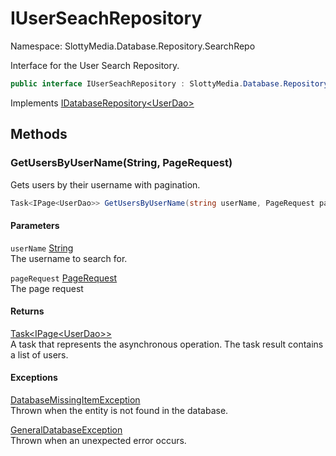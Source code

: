 # IUserSeachRepository

Namespace: SlottyMedia.Database.Repository.SearchRepo

Interface for the User Search Repository.

```csharp
public interface IUserSeachRepository : SlottyMedia.Database.Repository.IDatabaseRepository`1[[SlottyMedia.Database.Daos.UserDao, SlottyMedia.Database, Version=1.0.0.0, Culture=neutral, PublicKeyToken=null]]
```

Implements [IDatabaseRepository&lt;UserDao&gt;](./slottymedia.database.repository.idatabaserepository-1.md)

## Methods

### **GetUsersByUserName(String, PageRequest)**

Gets users by their username with pagination.

```csharp
Task<IPage<UserDao>> GetUsersByUserName(string userName, PageRequest pageRequest)
```

#### Parameters

`userName` [String](https://docs.microsoft.com/en-us/dotnet/api/system.string)<br>
The username to search for.

`pageRequest` [PageRequest](./slottymedia.database.pagination.pagerequest.md)<br>
The page request

#### Returns

[Task&lt;IPage&lt;UserDao&gt;&gt;](https://docs.microsoft.com/en-us/dotnet/api/system.threading.tasks.task-1)<br>
A task that represents the asynchronous operation. The task result contains a list of users.

#### Exceptions

[DatabaseMissingItemException](./slottymedia.database.exceptions.databasemissingitemexception.md)<br>
Thrown when the entity is not found in the database.

[GeneralDatabaseException](./slottymedia.database.exceptions.generaldatabaseexception.md)<br>
Thrown when an unexpected error occurs.
